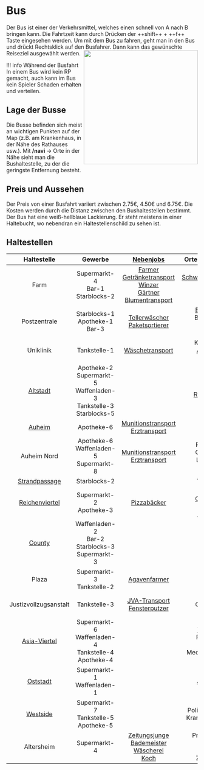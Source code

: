 # Bus
Der Bus ist einer der Verkehrsmittel, welches einen schnell von A nach B bringen kann. Die Fahrtzeit kann durch Drücken der ++shift++ + ++f++ Taste eingesehen werden. Um mit dem Bus zu fahren, geht man in den Bus und drückt Rechtsklick auf den Busfahrer. Dann kann das gewünschte Reiseziel ausgewählt werden. <img align="right" width="300" eight="200" src="../../../assets/image/Öpnv/Bus.png">

!!! info Während der Busfahrt
    In einem Bus wird kein RP gemacht, auch kann im Bus kein Spieler Schaden erhalten und verteilen.

## Lage der Busse
Die Busse befinden sich meist an wichtigen Punkten auf der Map (z.B. am Krankenhaus, in der Nähe des Rathauses usw.). Mit **/navi** → Orte in der Nähe sieht man die Bushaltestelle, zu der die geringste Entfernung besteht.

## Preis und Aussehen
Der Preis von einer Busfahrt variiert zwischen 2.75€, 4.50€ und 6.75€. Die Kosten werden durch die Distanz zwischen den Bushaltestellen bestimmt.
Der Bus hat eine weiß-hellblaue Lackierung. Er steht meistens in einer Haltebucht, wo nebendran ein Haltestellenschild zu sehen ist.

## Haltestellen

| Haltestelle | Gewerbe | [Nebenjobs](../../pages/nebenjobs/nebenjobs.md) | Orte von Interresse|
| :-: | :-: | :-: | :-: |
| Farm | Supermarkt-4 <br> Bar-1 <br> Starblocks-2 | [Farmer](../nebenjobs/farmer.md) <br> [Getränketransport](../nebenjobs/getränketransport.md) <br> [Winzer](../nebenjobs/winzer.md) <br> [Gärtner](../nebenjobs/gärtner.md) <br> [Blumentransport](../nebenjobs/blumentransport.md) | [Schwarzmarktauktion](../../pages/orte/schwarzmarkt.md) <br> Gärtnerei <br> [Mohnfeld](../../pages/pflanzen/mohnfeld.md) |
| Postzentrale | Starblocks-1 <br> Apotheke-1 <br> Bar-3 | [Tellerwäscher](../nebenjobs/tellerwäscher.md) <br> [Paketsortierer](../nebenjobs/paketsortierer.md) | [Elektroladen](../../pages/allgemein/handy.md) <br> Blumenladen <br> [Rathaus](../../pages/orte/rathaus.md) <br> [Feuerwehr](../../pages/fraktionen/rettungsdienst.md) |
| Uniklinik | Tankstelle-1 | [Wäschetransport](../nebenjobs/wäschetransport.md) | Krankenhaus <br> [Anglerteich](../../pages/nebenjobs/angler.md) <br> [Bergwerk](../../pages/nebenjobs/bergbau.md) |
| [Altstadt](../gebiete/altstadt.md) | Apotheke-2 <br> Supermarkt-5 <br> Waffenladen-3 <br> Tankstelle-3 <br> Starblocks-5 |  | Marktplatz <br> Kirche <br> [Rousseau HQ](../fraktionen/rousseaufamilie.md) <br> Psychatrie |
| [Auheim](../../pages/gebiete/ganggebiet.md) | Apotheke-6 | [Munitionstransport](../nebenjobs/munitionstransport.md) <br> [Erztransport](../nebenjobs/erztransport.md) | <br> [Tierheim](../../pages/gebäude/tierheim.md) |
| Auheim Nord | Apotheke-6 <br> Waffenladen-5 <br> Supermarkt-8 | [Munitionstransport](../nebenjobs/munitionstransport.md) <br> [Erztransport](../nebenjobs/erztransport.md) | Papierfabrik <br> Geldwäsche <br> Lagerhallen <br> [Volkov HQ](../fraktionen/volkovfamilie.md) |
| [Strandpassage](../../pages/gebiete/strandpassage.md) | Starblocks-2 |  | Yachthafen |
| [Reichenviertel](../../pages/gebiete/reichenviertel.md) | Supermarkt-2 <br> Apotheke-3 | [Pizzabäcker](../nebenjobs/pizzabäcker.md) | [Sägewerk](../../pages/nebenjobs/sägewerk.md) <br> [Camorra HQ](../../pages/fraktionen/camorra.md) <br> Mohnfeld <br> [Polizei Süd](../../pages/fraktionen/polizei.md) |
| [County](../../pages/gebiete/county.md) | Waffenladen-2 <br> Bar-2 <br> Starblocks-3 <br> Supermarkt-3 | | Tacoladen <br> Flugplatz |
| Plaza | Supermarkt-3 <br> Tankstelle-2 | [Agavenfarmer](../nebenjobs/agavenfarmer.md) | [Kartell HQ](../../pages/fraktionen/kartell.md) |
| Justizvollzugsanstalt | Tankstelle-3 | [JVA-Transport](../nebenjobs/jvatransport.md) <br> [Fensterputzer](../nebenjobs/fensterputzer.md) | [Gefängnis](../../pages/orte/jva.md) <br> Geldwäsche <br> Möbelhaus |
| [Asia-Viertel](../../pages/gebiete/asiaviertel.md) | Supermarkt-6 <br> Waffenladen-4 <br> Tankstelle-4 <br> Apotheke-4 |  | [Yakuza HQ](../../pages/fraktionen/yakuza.md) <br> Freizeitpark <br> Mohnfeld <br> Meditationstempel |
| [Oststadt](../../pages/gebiete/oststadt.md) | Supermarkt-1 <br> Waffenladen-1 |  | [Jagdgebiet](../../pages/nebenjobs/jagd.md) |
| [Westside](../../pages/gebiete/westside.md) | Supermarkt-7 <br> Tankstelle-5 <br> Apotheke-5 |  | Polizeirevier West <br> Krankenhaus West |
| Altersheim | Supermarkt-4 | [Zeitungsjunge](../../pages/nebenjobs/zeitungsjunge.md) <br> [Bademeister](../../pages/nebenjobs/bademeister.md) <br> [Wäscherei](../nebenjobs/wäscherei.md) <br> [Koch](../nebenjobs/koch.md) | Presseagentur <br> Hallenbad <br> Arztpraxis <br> Zentralbank |

